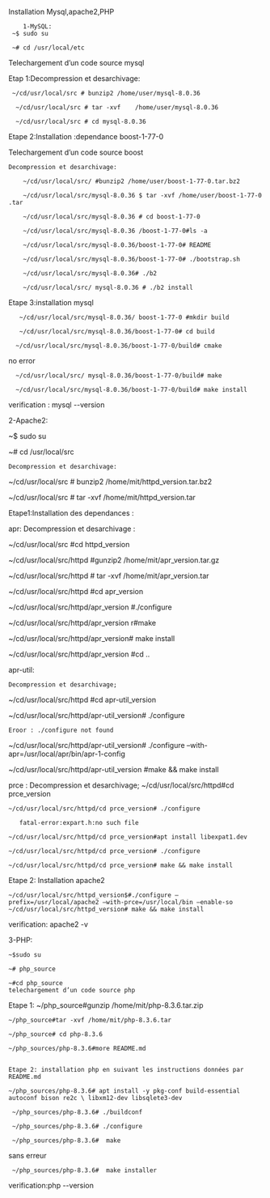 Installation Mysql,apache2,PHP

        1-MySQL:
     ~$ sudo su      

     ~# cd /usr/local/etc
Telechargement d’un code source mysql

Etap 1:Decompression et desarchivage:

     ~/cd/usr/local/src # bunzip2 /home/user/mysql-8.0.36

      ~/cd/usr/local/src # tar -xvf    /home/user/mysql-8.0.36

      ~/cd/usr/local/src # cd mysql-8.0.36

Etape 2:Installation :dependance boost-1-77-0

Telechargement d’un code source boost
	
 	Decompression et desarchivage:

        ~/cd/usr/local/src/ #bunzip2 /home/user/boost-1-77-0.tar.bz2

        ~/cd/usr/local/src/mysql-8.0.36 $ tar -xvf /home/user/boost-1-77-0 .tar

        ~/cd/usr/local/src/mysql-8.0.36 # cd boost-1-77-0

        ~/cd/usr/local/src/mysql-8.0.36 /boost-1-77-0#ls -a

        ~/cd/usr/local/src/mysql-8.0.36/boost-1-77-0# README

        ~/cd/usr/local/src/mysql-8.0.36/boost-1-77-0# ./bootstrap.sh

        ~/cd/usr/local/src/mysql-8.0.36# ./b2

        ~/cd/usr/local/src/ mysql-8.0.36 # ./b2 install

Etape 3:installation mysql 

       ~/cd/usr/local/src/mysql-8.0.36/ boost-1-77-0 #mkdir build

       ~/cd/usr/local/src/mysql-8.0.36/boost-1-77-0# cd build

      ~/cd/usr/local/src/mysql-8.0.36/boost-1-77-0/build# cmake
  
no error

      ~/cd/usr/local/src/ mysql-8.0.36/boost-1-77-0/build# make

      ~/cd/usr/local/src/mysql-8.0.36/boost-1-77-0/build# make install

verification : mysql --version 



2-Apache2:

  ~$ sudo su      

  ~# cd /usr/local/src
	
 	Decompression et desarchivage:

   ~/cd/usr/local/src # bunzip2 /home/mit/httpd_version.tar.bz2

   ~/cd/usr/local/src # tar -xvf /home/mit/httpd_version.tar

Etape1:Installation des dependances :

apr:
	Decompression et desarchivage :

  ~/cd/usr/local/src #cd httpd_version

  ~/cd/usr/local/src/httpd #gunzip2 /home/mit/apr_version.tar.gz

  ~/cd/usr/local/src/httpd # tar -xvf /home/mit/apr_version.tar

  ~/cd/usr/local/src/httpd #cd apr_version

  ~/cd/usr/local/src/httpd/apr_version #./configure

  ~/cd/usr/local/src/httpd/apr_version r#make

  ~/cd/usr/local/src/httpd/apr_version# make install

  ~/cd/usr/local/src/httpd/apr_version #cd ..

apr-util:

 	Decompression et desarchivage;

   ~/cd/usr/local/src/httpd #cd apr-util_version

   ~/cd/usr/local/src/httpd/apr-util_version# ./configure
	
 	Eroor : ./configure not found
   ~/cd/usr/local/src/httpd/apr-util_version# ./configure –with-apr=/usr/local/apr/bin/apr-1-config

   ~/cd/usr/local/src/httpd/apr-util_version #make && make install
	
 prce :
	Decompression et desarchivage;
    ~/cd/usr/local/src/httpd#cd prce_version

    ~/cd/usr/local/src/httpd/cd prce_version# ./configure

       fatal-error:expart.h:no such file

    ~/cd/usr/local/src/httpd/cd prce_version#apt install libexpat1.dev

    ~/cd/usr/local/src/httpd/cd prce_version# ./configure

    ~/cd/usr/local/src/httpd/cd prce_version# make && make install

 Etape 2: Installation apache2

    ~/cd/usr/local/src/httpd_version$#./configure –prefix=/usr/local/apache2 –with-prce=/usr/local/bin –enable-so
    ~/cd/usr/local/src/httpd_version# make && make install
verification: apache2 -v

3-PHP:

    ~$sudo su

    ~# php_source

    ~#cd php_source
	telechargement d’un code source php

 Etape 1:
    ~/php_source#gunzip /home/mit/php-8.3.6.tar.zip

    ~/php_source#tar -xvf /home/mit/php-8.3.6.tar

    ~/php_source# cd php-8.3.6

    ~/php_sources/php-8.3.6#more README.md

 	
  	Etape 2: installation php en suivant les instructions données par README.md

    ~/php_sources/php-8.3.6# apt install -y pkg-conf build-essential autoconf bison re2c \ libxm12-dev libsqlete3-dev

     ~/php_sources/php-8.3.6# ./buildconf

     ~/php_sources/php-8.3.6# ./configure

     ~/php_sources/php-8.3.6#  make 

sans erreur

     ~/php_sources/php-8.3.6#  make installer

verification:php --version


